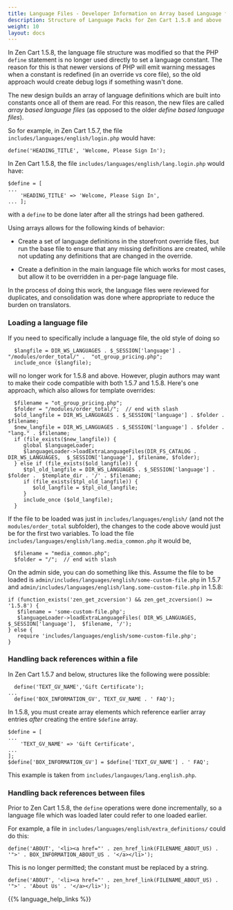 ```yaml
---
title: Language Files - Developer Information on Array based Language files
description: Structure of Language Packs for Zen Cart 1.5.8 and above 
weight: 10 
layout: docs
---
```


In Zen Cart 1.5.8, the language file structure was modified so that the PHP `define` statement is no longer used directly to set a language constant.  The reason for this is that newer versions of PHP will emit warning messages when a constant is redefined (in an override vs core file), so the old approach would create debug logs if something wasn't done.

The new design builds an array of language definitions which are built into constants once all of them are read.  For this reason, the new files are called *array based language files* (as opposed to the older *define based language files*). 

So for example, in Zen Cart 1.5.7, the file `includes/languages/english/login.php` would have: 

```
define('HEADING_TITLE', 'Welcome, Please Sign In');
```

In Zen Cart 1.5.8, the file `includes/languages/english/lang.login.php` would have: 

```
$define = [
...
    'HEADING_TITLE' => 'Welcome, Please Sign In',
... ]; 

```

with a `define` to be done later after all the strings had been gathered.

Using arrays allows for the following kinds of behavior: 

- Create a set of language definitions in the storefront override files, but run the base file to ensure that any missing definitions are created, while not updating any definitions that are changed in the override.

- Create a definition in the main language file which works for most cases, but allow it to be overridden in a per-page language file. 

In the process of doing this work, the language files were reviewed for duplicates, and consolidation was done where appropriate to reduce the burden on translators. 

### Loading a language file

If you need to specifically include a language file, the old style of doing so 

```
  $langfile = DIR_WS_LANGUAGES . $_SESSION['language'] . "/modules/order_total/" .  "ot_group_pricing.php";
  include_once ($langfile);
```

will no longer work for 1.5.8 and above.  However, plugin authors may want to make their code compatible with both 1.5.7 and 1.5.8.  Here's one approach, which also allows for template overrides: 

```
  $filename = "ot_group_pricing.php"; 
  $folder = "/modules/order_total/";  // end with slash 
  $old_langfile = DIR_WS_LANGUAGES . $_SESSION['language'] . $folder .  $filename; 
  $new_langfile = DIR_WS_LANGUAGES . $_SESSION['language'] . $folder .  "lang." . $filename; 
  if (file_exists($new_langfile)) {
     global $languageLoader; 
     $languageLoader->loadExtraLanguageFiles(DIR_FS_CATALOG . DIR_WS_LANGUAGES,  $_SESSION['language'], $filename, $folder); 
  } else if (file_exists($old_langfile)) {
     $tpl_old_langfile = DIR_WS_LANGUAGES . $_SESSION['language'] . $folder .  $template_dir . '/' . $filename; 
     if (file_exists($tpl_old_langfile)) {
        $old_langfile = $tpl_old_langfile; 
     }
     include_once ($old_langfile);
  }
```

If the file to be loaded was just in `includes/languages/english/` (and not the `modules/order_total` subfolder), the changes to the code above would just be for the first two variables.  To load the file `includes/languages/english/lang.media_common.php` it would be, 

```
  $filename = "media_common.php"; 
  $folder = "/";  // end with slash 
```

On the admin side, you can do something like this.  Assume the file to 
be loaded is `admin/includes/languages/english/some-custom-file.php` in 1.5.7 and `admin/includes/languages/english/lang.some-custom-file.php` in 1.5.8: 

```
if (function_exists('zen_get_zcversion') && zen_get_zcversion() >= '1.5.8') { 
   $filename = 'some-custom-file.php';
   $languageLoader->loadExtraLanguageFiles( DIR_WS_LANGUAGES, $_SESSION['language'],  $filename, '/');
} else {
   require 'includes/languages/english/some-custom-file.php'; 
}
```

### Handling back references within a file 

In Zen Cart 1.5.7 and below, structures like the following were possible: 

```
  define('TEXT_GV_NAME','Gift Certificate');
...
  define('BOX_INFORMATION_GV', TEXT_GV_NAME . ' FAQ');
```

In 1.5.8, you must create array elements which reference earlier array entries 
*after* creating the entire `$define` array. 

```
$define = [
...
    'TEXT_GV_NAME' => 'Gift Certificate',
...
]; 
$define['BOX_INFORMATION_GV'] = $define['TEXT_GV_NAME'] . ' FAQ';
```

This example is taken from `includes/langauges/lang.english.php`.

### Handling back references between files 

Prior to Zen Cart 1.5.8, the `define` operations were done incrementally, so a language file which was loaded later could refer to one loaded earlier. 

For example, a file in `includes/languages/english/extra_definitions/` could do this: 
```
define('ABOUT', '<li><a href="' . zen_href_link(FILENAME_ABOUT_US) . '">' . BOX_INFORMATION_ABOUT_US . '</a></li>');
```

This is no longer permitted; the constant must be replaced by a string. 

```
define('ABOUT', '<li><a href="' . zen_href_link(FILENAME_ABOUT_US) . '">' . 'About Us' . '</a></li>');
```

{{% language_help_links %}}

